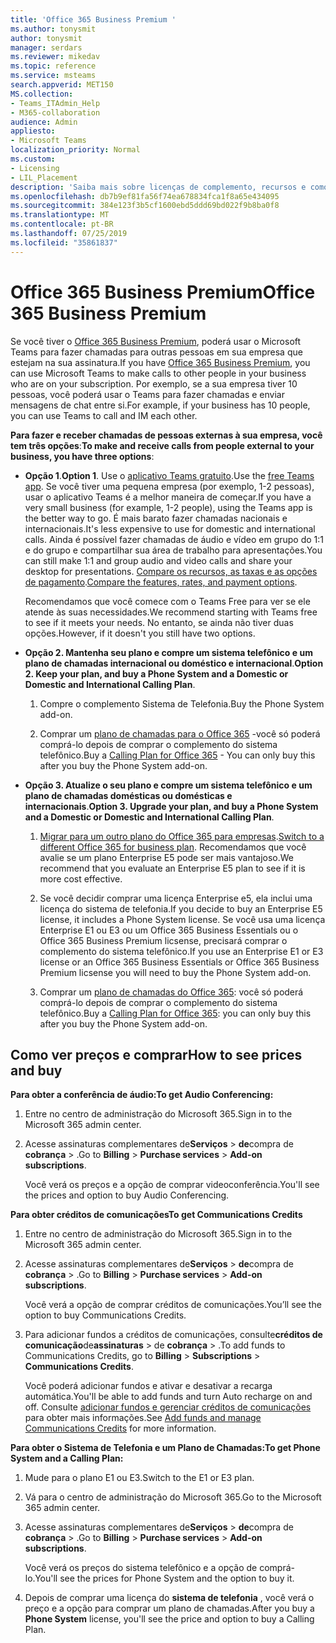 ```yaml
---
title: 'Office 365 Business Premium '
ms.author: tonysmit
author: tonysmit
manager: serdars
ms.reviewer: mikedav
ms.topic: reference
ms.service: msteams
search.appverid: MET150
MS.collection:
- Teams_ITAdmin_Help
- M365-collaboration
audience: Admin
appliesto:
- Microsoft Teams
localization_priority: Normal
ms.custom:
- Licensing
- LIL_Placement
description: 'Saiba mais sobre licenças de complemento, recursos e como comprar planos do Office 365 Business Premium. '
ms.openlocfilehash: db7b9ef81fa56f74ea678834fca1f8a65e434095
ms.sourcegitcommit: 384e123f3b5cf1600ebd5ddd69bd022f9b8ba0f8
ms.translationtype: MT
ms.contentlocale: pt-BR
ms.lasthandoff: 07/25/2019
ms.locfileid: "35861837"
---
```

# <a name="office-365-business-premium"></a><span data-ttu-id="759d1-103">Office 365 Business Premium</span><span class="sxs-lookup"><span data-stu-id="759d1-103">Office 365 Business Premium</span></span>

<span data-ttu-id="759d1-104">Se você tiver o [Office 365 Business Premium](https://products.office.com/en/business/office-365-business-premium), poderá usar o Microsoft Teams para fazer chamadas para outras pessoas em sua empresa que estejam na sua assinatura.</span><span class="sxs-lookup"><span data-stu-id="759d1-104">If you have [Office 365 Business Premium](https://products.office.com/en/business/office-365-business-premium), you can use Microsoft Teams to make calls to other people in your business who are on your subscription.</span></span> <span data-ttu-id="759d1-105">Por exemplo, se a sua empresa tiver 10 pessoas, você poderá usar o Teams para fazer chamadas e enviar mensagens de chat entre si.</span><span class="sxs-lookup"><span data-stu-id="759d1-105">For example, if your business has 10 people, you can use Teams to call and IM each other.</span></span>

<span data-ttu-id="759d1-106">**Para fazer e receber chamadas de pessoas externas à sua empresa, você tem três opções**:</span><span class="sxs-lookup"><span data-stu-id="759d1-106">**To make and receive calls from people external to your business, you have three options**:</span></span>

- <span data-ttu-id="759d1-107">**Opção 1**.</span><span class="sxs-lookup"><span data-stu-id="759d1-107">**Option 1**.</span></span> <span data-ttu-id="759d1-108">Use o [aplicativo Teams gratuito](https://products.office.com/microsoft-teams/free).</span><span class="sxs-lookup"><span data-stu-id="759d1-108">Use the [free Teams app](https://products.office.com/microsoft-teams/free).</span></span> <span data-ttu-id="759d1-109">Se você tiver uma pequena empresa (por exemplo, 1-2 pessoas), usar o aplicativo Teams é a melhor maneira de começar.</span><span class="sxs-lookup"><span data-stu-id="759d1-109">If you have a very small business (for example, 1-2 people), using the Teams app is the better way to go.</span></span> <span data-ttu-id="759d1-110">É mais barato fazer chamadas nacionais e internacionais.</span><span class="sxs-lookup"><span data-stu-id="759d1-110">It's less expensive to use for domestic and international calls.</span></span> <span data-ttu-id="759d1-111">Ainda é possível fazer chamadas de áudio e vídeo em grupo do 1:1 e do grupo e compartilhar sua área de trabalho para apresentações.</span><span class="sxs-lookup"><span data-stu-id="759d1-111">You can still make 1:1 and group audio and video calls and share your desktop for presentations.</span></span> <span data-ttu-id="759d1-112">[Compare os recursos, as taxas e as opções de pagamento](https://products.office.com/microsoft-teams/free).</span><span class="sxs-lookup"><span data-stu-id="759d1-112">[Compare the features, rates, and payment options](https://products.office.com/microsoft-teams/free).</span></span>

     <span data-ttu-id="759d1-113">Recomendamos que você comece com o Teams Free para ver se ele atende às suas necessidades.</span><span class="sxs-lookup"><span data-stu-id="759d1-113">We recommend starting with Teams free to see if it meets your needs.</span></span> <span data-ttu-id="759d1-114">No entanto, se ainda não tiver duas opções.</span><span class="sxs-lookup"><span data-stu-id="759d1-114">However, if it doesn't you still have two options.</span></span>

- <span data-ttu-id="759d1-115">**Opção 2. Mantenha seu plano e compre um sistema telefônico e um plano de chamadas internacional ou doméstico e internacional**.</span><span class="sxs-lookup"><span data-stu-id="759d1-115">**Option 2. Keep your plan, and buy a Phone System and a Domestic or Domestic and International Calling Plan**.</span></span>
    1. <span data-ttu-id="759d1-116">Compre o complemento Sistema de Telefonia.</span><span class="sxs-lookup"><span data-stu-id="759d1-116">Buy the Phone System add-on.</span></span>
    
    2. <span data-ttu-id="759d1-117">Comprar um [plano de chamadas para o Office 365](../calling-plans-for-office-365.md) -você só poderá comprá-lo depois de comprar o complemento do sistema telefônico.</span><span class="sxs-lookup"><span data-stu-id="759d1-117">Buy a [Calling Plan for Office 365](../calling-plans-for-office-365.md) - You can only buy this after you buy the Phone System add-on.</span></span>
    
- <span data-ttu-id="759d1-118">**Opção 3. Atualize o seu plano e compre um sistema telefônico e um plano de chamadas domésticas ou domésticas e internacionais**.</span><span class="sxs-lookup"><span data-stu-id="759d1-118">**Option 3. Upgrade your plan, and buy a Phone System and a Domestic or Domestic and International Calling Plan**.</span></span>

    1. <span data-ttu-id="759d1-119">[Migrar para um outro plano do Office 365 para empresas](https://support.office.com/article/73318661-8f33-478b-bcc7-fb8d69dbb22a).</span><span class="sxs-lookup"><span data-stu-id="759d1-119">[Switch to a different Office 365 for business plan](https://support.office.com/article/73318661-8f33-478b-bcc7-fb8d69dbb22a).</span></span> <span data-ttu-id="759d1-120">Recomendamos que você avalie se um plano Enterprise E5 pode ser mais vantajoso.</span><span class="sxs-lookup"><span data-stu-id="759d1-120">We recommend that you evaluate an Enterprise E5 plan to see if it is more cost effective.</span></span>

    2. <span data-ttu-id="759d1-121">Se você decidir comprar uma licença Enterprise e5, ela inclui uma licença do sistema de telefonia.</span><span class="sxs-lookup"><span data-stu-id="759d1-121">If you decide to buy an Enterprise E5 license, it includes a Phone System license.</span></span> <span data-ttu-id="759d1-122">Se você usa uma licença Enterprise E1 ou E3 ou um Office 365 Business Essentials ou o Office 365 Business Premium licsense, precisará comprar o complemento do sistema telefônico.</span><span class="sxs-lookup"><span data-stu-id="759d1-122">If you use an Enterprise E1 or E3 license or an Office 365 Business Essentials or Office 365 Business Premium licsense you will need to buy the Phone System add-on.</span></span>
    
    3. <span data-ttu-id="759d1-123">Comprar um [plano de chamadas do Office 365](../calling-plans-for-office-365.md): você só poderá comprá-lo depois de comprar o complemento do sistema telefônico.</span><span class="sxs-lookup"><span data-stu-id="759d1-123">Buy a [Calling Plan for Office 365](../calling-plans-for-office-365.md): you can only buy this after you buy the Phone System add-on.</span></span>

## <a name="how-to-see-prices-and-buy"></a><span data-ttu-id="759d1-124">Como ver preços e comprar</span><span class="sxs-lookup"><span data-stu-id="759d1-124">How to see prices and buy</span></span>
<span data-ttu-id="759d1-125"><a name="bkmk_buypremium"> </a></span><span class="sxs-lookup"><span data-stu-id="759d1-125"></span></span>

 <span data-ttu-id="759d1-126">**Para obter a conferência de áudio:**</span><span class="sxs-lookup"><span data-stu-id="759d1-126">**To get Audio Conferencing:**</span></span>

1. <span data-ttu-id="759d1-127">Entre no centro de administração do Microsoft 365.</span><span class="sxs-lookup"><span data-stu-id="759d1-127">Sign in to the Microsoft 365 admin center.</span></span>

2. <span data-ttu-id="759d1-128">Acesse assinaturas complementares de**Serviços** > **de**compra de **cobrança** > .</span><span class="sxs-lookup"><span data-stu-id="759d1-128">Go to **Billing** > **Purchase services** > **Add-on subscriptions**.</span></span>

   <span data-ttu-id="759d1-129">Você verá os preços e a opção de comprar videoconferência.</span><span class="sxs-lookup"><span data-stu-id="759d1-129">You'll see the prices and option to buy Audio Conferencing.</span></span>

<span data-ttu-id="759d1-130">**Para obter créditos de comunicações**</span><span class="sxs-lookup"><span data-stu-id="759d1-130">**To get Communications Credits**</span></span>

1. <span data-ttu-id="759d1-131">Entre no centro de administração do Microsoft 365.</span><span class="sxs-lookup"><span data-stu-id="759d1-131">Sign in to the Microsoft 365 admin center.</span></span>

2. <span data-ttu-id="759d1-132">Acesse assinaturas complementares de**Serviços** > **de**compra de **cobrança** > .</span><span class="sxs-lookup"><span data-stu-id="759d1-132">Go to **Billing** > **Purchase services** > **Add-on subscriptions**.</span></span>

   <span data-ttu-id="759d1-133">Você verá a opção de comprar créditos de comunicações.</span><span class="sxs-lookup"><span data-stu-id="759d1-133">You’ll see the option to buy Communications Credits.</span></span>

3. <span data-ttu-id="759d1-134">Para adicionar fundos a créditos de comunicações, consulte**créditos de comunicação**de**assinaturas** > de **cobrança** > .</span><span class="sxs-lookup"><span data-stu-id="759d1-134">To add funds to Communications Credits, go to **Billing** > **Subscriptions** > **Communications Credits**.</span></span>

    <span data-ttu-id="759d1-135">Você poderá adicionar fundos e ativar e desativar a recarga automática.</span><span class="sxs-lookup"><span data-stu-id="759d1-135">You'll be able to add funds and turn Auto recharge on and off.</span></span> <span data-ttu-id="759d1-136">Consulte [adicionar fundos e gerenciar créditos de comunicações](../add-funds-and-manage-communications-credits.md) para obter mais informações.</span><span class="sxs-lookup"><span data-stu-id="759d1-136">See [Add funds and manage Communications Credits](../add-funds-and-manage-communications-credits.md) for more information.</span></span> 


<span data-ttu-id="759d1-137">**Para obter o Sistema de Telefonia e um Plano de Chamadas:**</span><span class="sxs-lookup"><span data-stu-id="759d1-137">**To get Phone System and a Calling Plan:**</span></span>

1. <span data-ttu-id="759d1-138">Mude para o plano E1 ou E3.</span><span class="sxs-lookup"><span data-stu-id="759d1-138">Switch to the E1 or E3 plan.</span></span>

2. <span data-ttu-id="759d1-139">Vá para o centro de administração do Microsoft 365.</span><span class="sxs-lookup"><span data-stu-id="759d1-139">Go to the Microsoft 365 admin center.</span></span>

3. <span data-ttu-id="759d1-140">Acesse assinaturas complementares de**Serviços** > **de**compra de **cobrança** > .</span><span class="sxs-lookup"><span data-stu-id="759d1-140">Go to **Billing** > **Purchase services** > **Add-on subscriptions**.</span></span>

    <span data-ttu-id="759d1-141">Você verá os preços do sistema telefônico e a opção de comprá-lo.</span><span class="sxs-lookup"><span data-stu-id="759d1-141">You'll see the prices for Phone System and the option to buy it.</span></span>

4. <span data-ttu-id="759d1-142">Depois de comprar uma licença do **sistema de telefonia** , você verá o preço e a opção para comprar um plano de chamadas.</span><span class="sxs-lookup"><span data-stu-id="759d1-142">After you buy a **Phone System** license, you'll see the price and option to buy a Calling Plan.</span></span>
